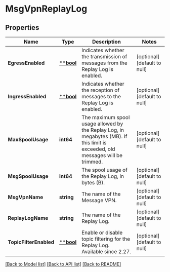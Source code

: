 # MsgVpnReplayLog

## Properties
Name | Type | Description | Notes
------------ | ------------- | ------------- | -------------
**EgressEnabled** | [****bool**](*bool.md) | Indicates whether the transmission of messages from the Replay Log is enabled. | [optional] [default to null]
**IngressEnabled** | [****bool**](*bool.md) | Indicates whether the reception of messages to the Replay Log is enabled. | [optional] [default to null]
**MaxSpoolUsage** | **int64** | The maximum spool usage allowed by the Replay Log, in megabytes (MB). If this limit is exceeded, old messages will be trimmed. | [optional] [default to null]
**MsgSpoolUsage** | **int64** | The spool usage of the Replay Log, in bytes (B). | [optional] [default to null]
**MsgVpnName** | **string** | The name of the Message VPN. | [optional] [default to null]
**ReplayLogName** | **string** | The name of the Replay Log. | [optional] [default to null]
**TopicFilterEnabled** | [****bool**](*bool.md) | Enable or disable topic filtering for the Replay Log. Available since 2.27. | [optional] [default to null]

[[Back to Model list]](../README.md#documentation-for-models) [[Back to API list]](../README.md#documentation-for-api-endpoints) [[Back to README]](../README.md)

